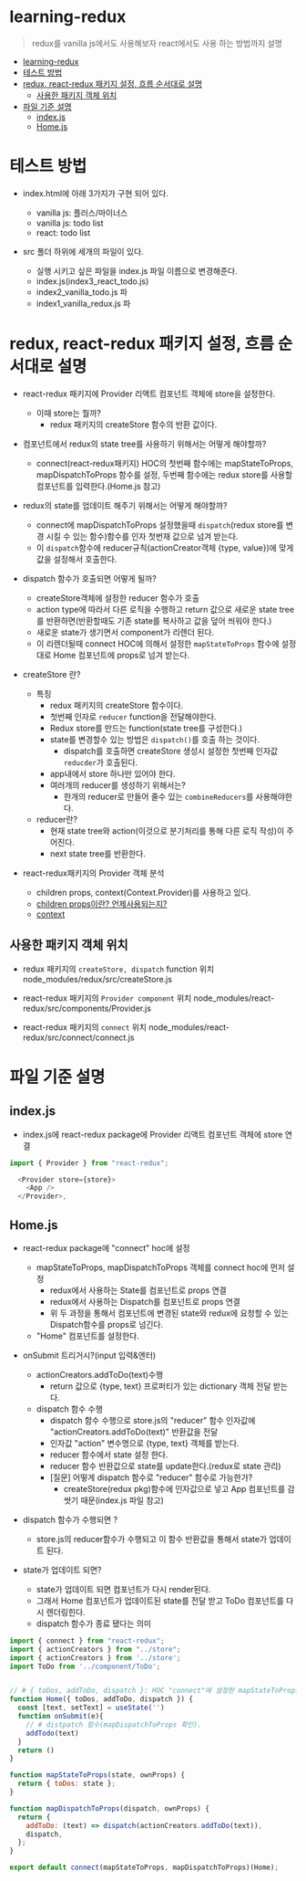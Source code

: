 # learning-redux 

> redux를 vanilla js에서도 사용해보자 
> react에서도 사용 하는 방법까지 설명

- [learning-redux](#learning-redux)
- [테스트 방법](#테스트-방법)
- [redux, react-redux 패키지 설정, 흐름 순서대로 설명](#redux-react-redux-패키지-설정-흐름-순서대로-설명)
  - [사용한 패키지 객체 위치](#사용한-패키지-객체-위치)
- [파일 기준 설명](#파일-기준-설명)
  - [index.js](#indexjs)
  - [Home.js](#homejs)

# 테스트 방법

- index.html에 아래 3가지가 구현 되어 있다.
  - vanilla js: 플러스/마이너스
  - vanilla js: todo list
  - react: todo list

- src 폴더 하위에 세개의 파일이 있다.
  - 실행 시키고 싶은 파일을 index.js 파일 이름으로 변경해준다.
  - index.js(index3_react_todo.js)
  - index2_vanilla_todo.js 파
  - index1_vanilla_redux.js 파

# redux, react-redux 패키지 설정, 흐름 순서대로 설명

- react-redux 패키지에 Provider 리액트 컴포넌트 객체에 store을 설정한다.
  - 이때 store는 뭘까?
    - redux 패키지의 createStore 함수의 반환 값이다.

- 컴포넌트에서 redux의 state tree를 사용하기 위해서는 어떻게 해야할까?
  - connect(react-redux패키지) HOC의 첫번째 함수에는
mapStateToProps, mapDispatchToProps 함수를 설정, 두번째 함수에는 redux store를 사용할 컴포넌트를 입력한다.(Home.js 참고)

- redux의 state를 업데이트 해주기 위해서는 어떻게 해야할까?
  - connect에 mapDispatchToProps 설정했을때 `dispatch`(redux store를 변경 시킬 수 있는 함수)함수를 인자 첫번재 값으로 넘겨 받는다.
  - 이 `dispatch`함수에 reducer규칙(actionCreator객체 {type, value})에 맞게 값을 설정해서 호출한다.
  
- dispatch 함수가 호출되면 어떻게 될까?
  - createStore객체에 설정한 reducer 함수가 호출
  - action type에 따라서 다른 로직을 수행하고 return 값으로 새로운 state tree를 반환하면(반환할때도 기존 state를 복사하고 값을 덮어 씌워야 한다.)
  - 새로운 state가 생기면서 component가 리렌더 된다.
  - 이 리렌더될때 connect HOC에 의해서 설정한 `mapStateToProps` 함수에 설정대로 Home 컴포넌트에 props로 넘겨 받는다.

- createStore 란?
  - 특징
    - redux 패키지의 createStore 함수이다.
    - 첫번째 인자로 `reducer` function을 전달해야한다.
    - Redux store를 만드는 function(state tree를 구성한다.)
    - state를 변경할수 있는 방법은 `dispatch()`를 호출 하는 것이다.
      - dispatch를 호출하면 createStore 생성시 설정한 첫번째 인자값 `reducder`가 호출된다.
    - app내에서 store 하나만 있어야 한다.
    - 여러개의 reducer를 생성하기 위해서는?
      - 한개의 reducer로 만들어 줄수 있는 `combineReducers`를 사용해야한다.
  - reducer란?
    - 현재 state tree와 action(이것으로 분기처리를 통해 다른 로직 작성)이 주어진다.
    - next state tree를 반환한다.

- react-redux패키지의 Provider 객체 분석
  - children props, context(Context.Provider)를 사용하고 있다.
  - [children props이란? 언제사용되는지?](https://stackoverflow.com/questions/49706823/what-is-this-props-children-and-when-you-should-use-it)
  - [context](https://reactjs.org/docs/context.html)
  
## 사용한 패키지 객체 위치

- redux 패키지의 `createStore, dispatch` function 위치
  node_modules/redux/src/createStore.js

- react-redux 패키지의 `Provider component` 위치
  node_modules/react-redux/src/components/Provider.js

- react-redux 패키지의 `connect` 위치
  node_modules/react-redux/src/connect/connect.js

# 파일 기준 설명

## index.js

- index.js에 react-redux package에 Provider 리액트 컴포넌트 객체에 store 연결

```js
import { Provider } from "react-redux";

  <Provider store={store}>
    <App />
  </Provider>,
```

## Home.js

- react-redux package에 "connect" hoc에 설정
  - mapStateToProps, mapDispatchToProps 객체를 connect hoc에 먼저 설정
    - redux에서 사용하는 State를 컴포넌트로 props 연결
    - redux에서 사용하는 Dispatch를 컴포넌트로 props 연결
    - 위 두 과정을 통해서 컴포넌트에 변경된 state와 redux에 요청할 수 있는 Dispatch함수를 props로 넘긴다.
  - "Home" 컴포넌트를 설정한다.

- onSubmit 트리거시?(input 입력&엔터)
  - actionCreators.addToDo(text)수행
    - return 값으로 {type, text} 프로퍼티가 있는 dictionary 객체 전달 받는다.
  - dispatch 함수 수행
    - dispatch 함수 수행으로 store.js의 "reducer" 함수 인자값에 "actionCreators.addToDo(text)" 반환값을 전달
    - 인자값 "action" 변수명으로 {type, text} 객체를 받는다.
    - reducer 함수에서 state 설정 한다.
    - reducer 함수 반환값으로 state를 update한다.(redux로 state 관리)
    - [질문] 어떻게 dispatch 함수로 "reducer" 함수로 가능한가?  
      - createStore(redux pkg)함수에 인자값으로 넣고 App 컴포넌트를 감쌋기 때문(index.js 파일 참고)

- dispatch 함수가 수행되면 ?
  - store.js의 reducer함수가 수행되고 이 함수 반환값을 통해서 state가 업데이트 된다.

- state가 업데이트 되면?
  - state가 업데이트 되면 컴포넌트가 다시 render된다.
  - 그래서 Home 컴포넌트가 업데이트된 state를 전달 받고 ToDo 컴포넌트를 다시 렌더링힌다.
  - dispatch 함수가 종료 됐다는 의미

```js
import { connect } from "react-redux";
import { actionCreators } from "../store";
import { actionCreators } from '../store';
import ToDo from '../component/ToDo';


// # { toDos, addToDo, dispatch }: HOC "connect"에 설정한 mapStateToProps, mapDispatchToProps return 객체값이 Props로 전달
function Home({ toDos, addToDo, dispatch }) {
  const [text, setText] = useState('')
  function onSubmit(e){
    // # distpatch 함수(mapDispatchToProps 확인).
    addTodo(text)
  }
  return ()
}

function mapStateToProps(state, ownProps) {
  return { toDos: state };
}

function mapDispatchToProps(dispatch, ownProps) {
  return {
    addToDo: (text) => dispatch(actionCreators.addToDo(text)), 
    dispatch,
  };
}

export default connect(mapStateToProps, mapDispatchToProps)(Home);
```
